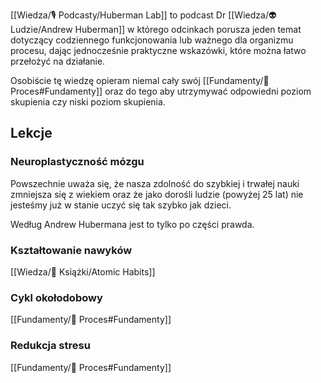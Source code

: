 [[Wiedza/🎙 Podcasty/Huberman Lab]] to podcast Dr [[Wiedza/👽 Ludzie/Andrew Huberman]] w którego odcinkach porusza jeden temat dotyczący codziennego funkcjonowania lub ważnego dla organizmu procesu, dając jednocześnie praktyczne wskazówki, które można łatwo przełożyć na działanie. 

Osobiście tę wiedzę opieram niemal cały swój [[Fundamenty/💫 Proces#Fundamenty]] oraz do tego aby utrzymywać odpowiedni poziom skupienia czy niski poziom skupienia.

## Lekcje

### Neuroplastyczność mózgu
Powszechnie uważa się, że nasza zdolność do szybkiej i trwałej nauki zmniejsza się z wiekiem oraz że jako dorośli ludzie (powyżej 25 lat) nie jesteśmy już w stanie uczyć się tak szybko jak dzieci. 

Według Andrew Hubermana jest to tylko po części prawda.

### Kształtowanie nawyków
[[Wiedza/📖 Książki/Atomic Habits]]

### Cykl okołodobowy
[[Fundamenty/💫 Proces#Fundamenty]]

### Redukcja stresu
[[Fundamenty/💫 Proces#Fundamenty]]
